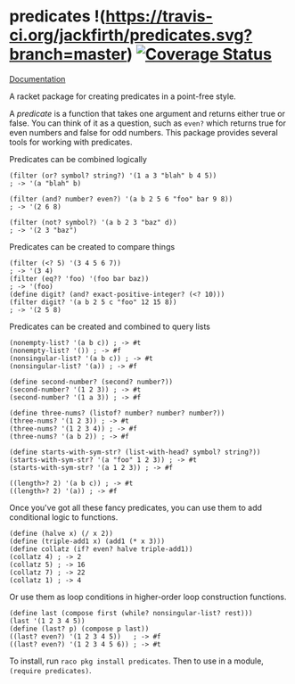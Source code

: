 predicates !(https://travis-ci.org/jackfirth/predicates.svg?branch=master) [![Coverage Status](https://coveralls.io/repos/jackfirth/predicates/badge.svg?branch=master)](https://coveralls.io/r/jackfirth/predicates?branch=master)
==========

[Documentation](http://pkg-build.racket-lang.org/doc/predicates/index.html)

A racket package for creating predicates in a point-free style.

A *predicate* is a function that takes one argument and returns either true or false. You can think of it as a question, such as `even?` which returns true for even numbers and false for odd numbers. This package provides several tools for working with predicates.

Predicates can be combined logically

```racket
(filter (or? symbol? string?) '(1 a 3 "blah" b 4 5))
; -> '(a "blah" b)

(filter (and? number? even?) '(a b 2 5 6 "foo" bar 9 8))
; -> '(2 6 8)

(filter (not? symbol?) '(a b 2 3 "baz" d))
; -> '(2 3 "baz")
```

Predicates can be created to compare things

```racket
(filter (<? 5) '(3 4 5 6 7))
; -> '(3 4)
(filter (eq?? 'foo) '(foo bar baz))
; -> '(foo)
(define digit? (and? exact-positive-integer? (<? 10)))
(filter digit? '(a b 2 5 c "foo" 12 15 8))
; -> '(2 5 8)
```

Predicates can be created and combined to query lists

```racket
(nonempty-list? '(a b c)) ; -> #t
(nonempty-list? '()) ; -> #f
(nonsingular-list? '(a b c)) ; -> #t
(nonsingular-list? '(a)) ; -> #f

(define second-number? (second? number?))
(second-number? '(1 2 3)) ; -> #t
(second-number? '(1 a 3)) ; -> #f

(define three-nums? (listof? number? number? number?))
(three-nums? '(1 2 3)) ; -> #t
(three-nums? '(1 2 3 4)) ; -> #f
(three-nums? '(a b 2)) ; -> #f

(define starts-with-sym-str? (list-with-head? symbol? string?))
(starts-with-sym-str? '(a "foo" 1 2 3)) ; -> #t
(starts-with-sym-str? '(a 1 2 3)) ; -> #f

((length>? 2) '(a b c)) ; -> #t
((length>? 2) '(a)) ; -> #f
```

Once you've got all these fancy predicates, you can use them to add conditional logic to functions.

```racket
(define (halve x) (/ x 2))
(define (triple-add1 x) (add1 (* x 3)))
(define collatz (if? even? halve triple-add1))
(collatz 4) ; -> 2
(collatz 5) ; -> 16
(collatz 7) ; -> 22
(collatz 1) ; -> 4
```

Or use them as loop conditions in higher-order loop construction functions.

```racket
(define last (compose first (while? nonsingular-list? rest)))
(last '(1 2 3 4 5))
(define (last? p) (compose p last))
((last? even?) '(1 2 3 4 5))   ; -> #f
((last? even?) '(1 2 3 4 5 6)) ; -> #t
```

To install, run `raco pkg install predicates`. Then to use in a module, `(require predicates)`.
